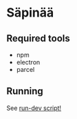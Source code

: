 # Säpinää

## Required tools
* npm
* electron
* parcel

## Running

See [run-dev script!](scripts/run-dev)
